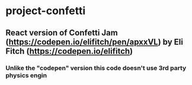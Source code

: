 # project-confetti
## React version of Confetti Jam (https://codepen.io/elifitch/pen/apxxVL) by Eli Fitch (https://codepen.io/elifitch)

### Unlike the "codepen" version this code doesn't use 3rd party physics engin

